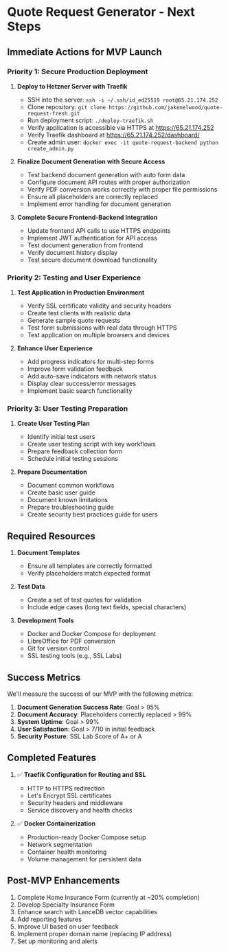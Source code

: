 # Quote Request Generator - Next Steps

## Immediate Actions for MVP Launch

### Priority 1: Secure Production Deployment
1. **Deploy to Hetzner Server with Traefik**
   - SSH into the server: `ssh -i ~/.ssh/id_ed25519 root@65.21.174.252`
   - Clone repository: `git clone https://github.com/jakenelwood/quote-request-fresh.git`
   - Run deployment script: `./deploy-traefik.sh`
   - Verify application is accessible via HTTPS at https://65.21.174.252
   - Verify Traefik dashboard at https://65.21.174.252/dashboard/
   - Create admin user: `docker exec -it quote-request-backend python create_admin.py`

2. **Finalize Document Generation with Secure Access**
   - Test backend document generation with auto form data
   - Configure document API routes with proper authorization
   - Verify PDF conversion works correctly with proper file permissions
   - Ensure all placeholders are correctly replaced
   - Implement error handling for document generation

3. **Complete Secure Frontend-Backend Integration**
   - Update frontend API calls to use HTTPS endpoints
   - Implement JWT authentication for API access
   - Test document generation from frontend
   - Verify document history display
   - Test secure document download functionality

### Priority 2: Testing and User Experience
1. **Test Application in Production Environment**
   - Verify SSL certificate validity and security headers
   - Create test clients with realistic data
   - Generate sample quote requests
   - Test form submissions with real data through HTTPS
   - Test application on multiple browsers and devices

2. **Enhance User Experience**
   - Add progress indicators for multi-step forms
   - Improve form validation feedback
   - Add auto-save indicators with network status
   - Display clear success/error messages
   - Implement basic search functionality

### Priority 3: User Testing Preparation
1. **Create User Testing Plan**
   - Identify initial test users
   - Create user testing script with key workflows
   - Prepare feedback collection form
   - Schedule initial testing sessions

2. **Prepare Documentation**
   - Document common workflows
   - Create basic user guide
   - Document known limitations
   - Prepare troubleshooting guide
   - Create security best practices guide for users

## Required Resources

1. **Document Templates**
   - Ensure all templates are correctly formatted
   - Verify placeholders match expected format

2. **Test Data**
   - Create a set of test quotes for validation
   - Include edge cases (long text fields, special characters)

3. **Development Tools**
   - Docker and Docker Compose for deployment
   - LibreOffice for PDF conversion
   - Git for version control
   - SSL testing tools (e.g., SSL Labs)

## Success Metrics

We'll measure the success of our MVP with the following metrics:

1. **Document Generation Success Rate**: Goal > 95%
2. **Document Accuracy**: Placeholders correctly replaced > 99%
3. **System Uptime**: Goal > 99%
4. **User Satisfaction**: Goal > 7/10 in initial feedback
5. **Security Posture**: SSL Lab Score of A+ or A

## Completed Features

1. ✅ **Traefik Configuration for Routing and SSL**
   - HTTP to HTTPS redirection
   - Let's Encrypt SSL certificates
   - Security headers and middleware
   - Service discovery and health checks

2. ✅ **Docker Containerization**
   - Production-ready Docker Compose setup
   - Network segmentation
   - Container health monitoring
   - Volume management for persistent data

## Post-MVP Enhancements

1. Complete Home Insurance Form (currently at ~20% completion)
2. Develop Specialty Insurance Form
3. Enhance search with LanceDB vector capabilities
4. Add reporting features
5. Improve UI based on user feedback
6. Implement proper domain name (replacing IP address)
7. Set up monitoring and alerts 